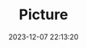---
weight: 1
images:
- /images/edited/78.jpeg
title: Picture
date: 2023-12-07 22:13:20
tags:
- luminar
- work
---